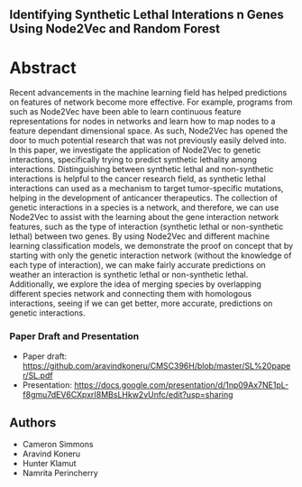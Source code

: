 Identifying Synthetic Lethal Interations n Genes Using Node2Vec and Random Forest
----
# Abstract

Recent advancements in the machine learning field has helped predictions on features of network become more effective. For example, programs from such as Node2Vec have been able to learn continuous feature representations for nodes in networks and learn how to map nodes to a feature dependant dimensional space. As such, Node2Vec has opened the door to much potential research that was not previously easily delved into. In this paper, we investigate the application of Node2Vec to genetic interactions, specifically trying to predict synthetic lethality among interactions. Distinguishing between synthetic lethal and non-synthetic interactions is helpful to the cancer research field, as synthetic lethal interactions can used as a mechanism to target tumor-specific mutations, helping in the development of anticancer therapeutics. The collection of genetic interactions in a species is a network, and therefore, we can use Node2Vec to assist with the learning about the gene interaction network features, such as the type of interaction (synthetic lethal or non-synthetic lethal) between two genes. By using Node2Vec and different machine learning classification models, we demonstrate the proof on concept that by starting with only the genetic interaction network (without the knowledge of each type of interaction), we can make fairly accurate predictions on weather an interaction is synthetic lethal or non-synthetic lethal. Additionally, we explore the idea of merging species by overlapping different species network and connecting them with homologous interactions, seeing if we can get better, more accurate, predictions on genetic interactions.

### Paper Draft and Presentation
* Paper draft: https://github.com/aravindkoneru/CMSC396H/blob/master/SL%20paper/SL.pdf
* Presentation: https://docs.google.com/presentation/d/1np09Ax7NE1pL-f8gmu7dEV6CXpxrI8MBsLHkw2vUnfc/edit?usp=sharing

## Authors

* Cameron Simmons
* Aravind Koneru
* Hunter Klamut
* Namrita Perincherry
